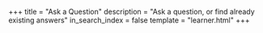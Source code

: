 +++
title = "Ask a Question"
description = "Ask a question, or find already existing answers"
in_search_index = false
template = "learner.html"
+++
